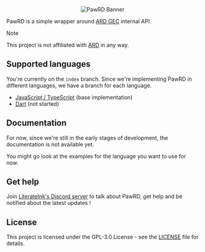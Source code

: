 <p align="center">
  <picture>
    <img alt="PawRD Banner" src="">
  </picture>
</p>

PawRD is a simple wrapper around [ARD GEC](https://www.ard.fr/produits-services/gamme-gec/) internal API.

> [!NOTE]
> This project is not affiliated with [ARD](https://www.ard.fr) in any way.

## Supported languages

You're currently on the `index` branch.
Since we're implementing PawRD in different languages, we have a branch for each language.

- [JavaScript / TypeScript](https://github.com/LiterateInk/PawRD/tree/js) (base implementation)
- [Dart](https://github.com/LiterateInk/PawRD/tree/dart) (not started)

## Documentation

For now, since we're still in the early stages of development, the documentation is not available yet.

You might go look at the examples for the language you want to use for now.

## Get help

Join [LiterateInk's Discord server](https://literate.ink/discord) to talk about PawRD, get help and be notified about the latest updates !

## License

This project is licensed under the GPL-3.0 License - see the [LICENSE](LICENSE) file for details.
